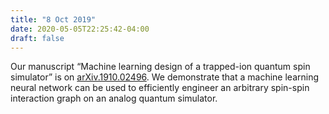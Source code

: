```yaml
---
title: "8 Oct 2019"
date: 2020-05-05T22:25:42-04:00
draft: false
---
```

Our manuscript “Machine learning design of a trapped-ion quantum spin simulator” is on <a href="https://arxiv.org/abs/1910.02496" target="_blank"> arXiv.1910.02496</a>. We demonstrate that a machine learning neural network can be used to efficiently engineer an arbitrary spin-spin interaction graph on an analog quantum simulator.
